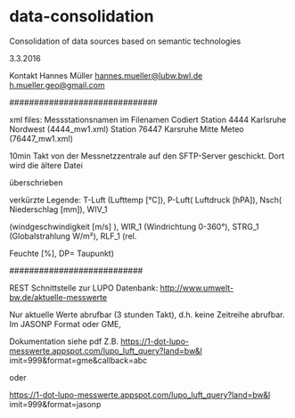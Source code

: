 # data-consolidation
Consolidation of data sources based on semantic technologies

3.3.2016

Kontakt
Hannes Müller
hannes.mueller@lubw.bwl.de
h.mueller.geo@gmail.com


##############################

xml files:
Messstationsnamen im Filenamen Codiert 
Station 4444 Karlsruhe Nordwest (4444_mw1.xml) 
Station 76447 Karsruhe Mitte Meteo (76447_mw1.xml)

10min Takt von der Messnetzzentrale auf den SFTP-Server geschickt. Dort wird die ältere Datei 

überschrieben


verkürzte Legende:
T-Luft (Lufttemp [°C]), P-Luft( Luftdruck   [hPA]), Nsch( Niederschlag  [mm]), WIV_1 

(windgeschwindigkeit [m/s] ), WIR_1 (Windrichtung 0-360°), STRG_1 (Globalstrahlung W/m²), RLF_1 (rel. 

Feuchte [%], DP= Taupunkt)

###########################

REST Schnittstelle zur LUPO Datenbank:
http://www.umwelt-bw.de/aktuelle-messwerte

Nur aktuelle Werte abrufbar (3 stunden Takt), d.h. keine Zeitreihe abrufbar. Im JASONP Format oder GME, 

Dokumentation siehe pdf
Z.B.
https://1-dot-lupo-messwerte.appspot.com/lupo_luft_query?land=bw&l
imit=999&format=gme&callback=abc

oder

https://1-dot-lupo-messwerte.appspot.com/lupo_luft_query?land=bw&l
imit=999&format=jasonp
